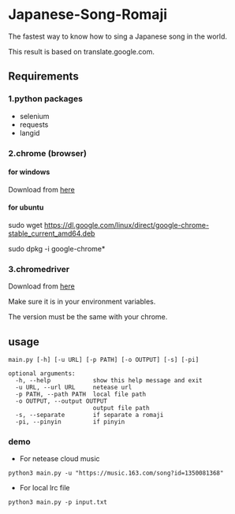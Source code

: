 # Japanese-Song-Romaji
The fastest way to know how to sing a Japanese song in the world.

This result is based on translate.google.com.

## Requirements
### 1.python packages
- selenium
- requests
- langid
### 2.chrome (browser)
#### for windows
Download from [here](https://www.google.cn/intl/zh-CN/chrome/)
#### for ubuntu
sudo wget https://dl.google.com/linux/direct/google-chrome-stable_current_amd64.deb

sudo dpkg -i google-chrome*
### 3.chromedriver
Download from [here](http://npm.taobao.org/mirrors/chromedriver/)

Make sure it is in your environment variables.

The version must be the same with your chrome.
## usage
```
main.py [-h] [-u URL] [-p PATH] [-o OUTPUT] [-s] [-pi]

optional arguments:
  -h, --help            show this help message and exit
  -u URL, --url URL     netease url
  -p PATH, --path PATH  local file path
  -o OUTPUT, --output OUTPUT
                        output file path
  -s, --separate        if separate a romaji
  -pi, --pinyin         if pinyin
```

### demo
- For netease cloud music
```
python3 main.py -u "https://music.163.com/song?id=1350081368"
```
- For local lrc file
```
python3 main.py -p input.txt
```
